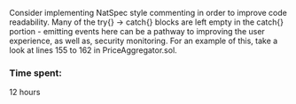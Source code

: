 Consider implementing NatSpec style commenting in order to improve code readability. Many of the try{} -> catch{} blocks are left empty in the catch{} portion - emitting events here can be a pathway to improving the user experience, as well as, security monitoring. For an example of this, take a look at lines 155 to 162 in PriceAggregator.sol. 

### Time spent:
12 hours